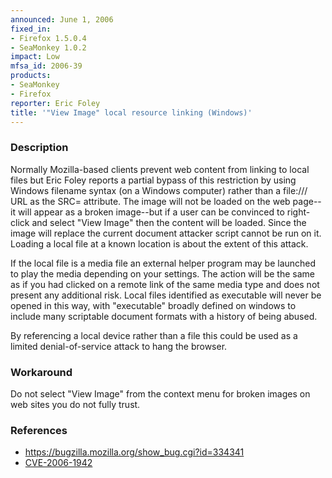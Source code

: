 ```yaml
---
announced: June 1, 2006
fixed_in:
- Firefox 1.5.0.4
- SeaMonkey 1.0.2
impact: Low
mfsa_id: 2006-39
products:
- SeaMonkey
- Firefox
reporter: Eric Foley
title: '"View Image" local resource linking (Windows)'
---
```


<h3>Description</h3>

<p>Normally Mozilla-based clients prevent web content from linking to local files
but Eric Foley reports a partial bypass of this restriction by using Windows
filename syntax (on a Windows computer) rather than a file:/// URL as the
SRC= attribute. The image will not be loaded on the web page--it will appear as
a broken image--but if a user can be convinced to right-click and select
"View Image" then the content will be loaded. Since the image will replace
the current document attacker script cannot be run on it. Loading a local
file at a known location is about the extent of this attack.</p>

<p>If the local file is a media file an external helper program may be launched
to play the media depending on your settings. The action will be the same
as if you had clicked on a remote link of the same media type and does not
present any additional risk. Local files identified as executable will
never be opened in this way, with "executable" broadly
defined on windows to include many scriptable document formats with a history
of being abused.</p>

<p>By referencing a local device rather than a file this could be used
as a limited denial-of-service attack to hang the browser.</p>

<h3>Workaround</h3>

<p>Do not select "View Image" from the context menu for broken images on
web sites you do not fully trust.</p>

<h3>References</h3>

<ul>
<li><a href="https://bugzilla.mozilla.org/show_bug.cgi?id=334341">
https://bugzilla.mozilla.org/show_bug.cgi?id=334341</a></li>
<li><a class="ex-ref" href="http://cve.mitre.org/cgi-bin/cvename.cgi?name=CVE-2006-1942">
CVE-2006-1942</a></li>
</ul>



